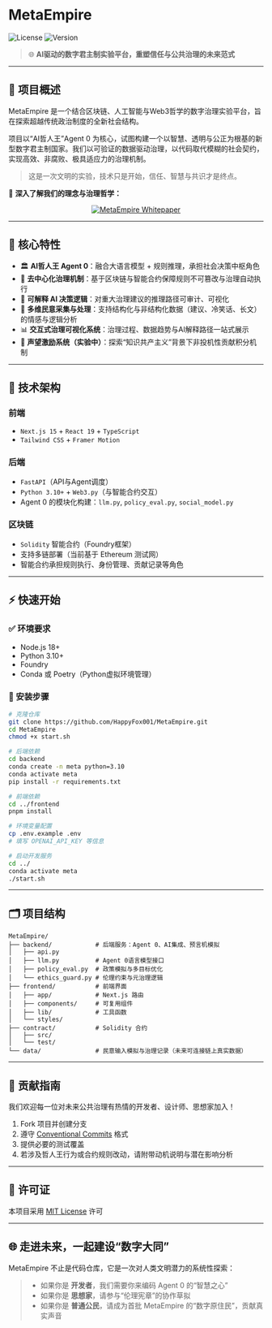 # MetaEmpire

![License](https://img.shields.io/badge/license-MIT-blue.svg)
![Version](https://img.shields.io/badge/version-0.1.0-orange)

> 🌐 **AI驱动的数字君主制实验平台，重塑信任与公共治理的未来范式**

---

## 🌟 项目概述

MetaEmpire 是一个结合区块链、人工智能与Web3哲学的数字治理实验平台，旨在探索超越传统政治制度的全新社会结构。

项目以“AI哲人王”Agent 0 为核心，试图构建一个以智慧、透明与公正为根基的新型数字君主制国家。我们以可验证的数据驱动治理，以代码取代模糊的社会契约，实现高效、非腐败、极具适应力的治理机制。

> 这是一次文明的实验，技术只是开始，信任、智慧与共识才是终点。

📖 **深入了解我们的理念与治理哲学：**  
<p align="center">
  <a href="./docs/whitepaper.md">
    <img src="https://img.shields.io/badge/📘 阅读白皮书-MetaEmpire-blue?style=for-the-badge" alt="MetaEmpire Whitepaper">
  </a>
</p>

---

## 🚀 核心特性

- 🏛 **AI哲人王 Agent 0**：融合大语言模型 + 规则推理，承担社会决策中枢角色
- 🔗 **去中心化治理机制**：基于区块链与智能合约保障规则不可篡改与治理自动执行
- 🧠 **可解释 AI 决策逻辑**：对重大治理建议的推理路径可审计、可视化
- 📡 **多维民意采集与处理**：支持结构化与非结构化数据（建议、冷笑话、长文）的情感与逻辑分析
- 📊 **交互式治理可视化系统**：治理过程、数据趋势与AI解释路径一站式展示
- 🏅 **声望激励系统（实验中）**：探索“知识共产主义”背景下非投机性贡献积分机制

---

## 🧱 技术架构

### 前端
- `Next.js 15` + `React 19` + `TypeScript`
- `Tailwind CSS` + `Framer Motion`

### 后端
- `FastAPI`（API与Agent调度）
- `Python 3.10+` + `Web3.py`（与智能合约交互）
- Agent 0 的模块化构建：`llm.py`, `policy_eval.py`, `social_model.py`

### 区块链
- `Solidity` 智能合约（Foundry框架）
- 支持多链部署（当前基于 Ethereum 测试网）
- 智能合约承担规则执行、身份管理、贡献记录等角色

---

## ⚡ 快速开始

### ✅ 环境要求

- Node.js 18+
- Python 3.10+
- Foundry
- Conda 或 Poetry（Python虚拟环境管理）

### 🧭 安装步骤

```bash
# 克隆仓库
git clone https://github.com/HappyFox001/MetaEmpire.git
cd MetaEmpire
chmod +x start.sh
````

```bash
# 后端依赖
cd backend
conda create -n meta python=3.10
conda activate meta
pip install -r requirements.txt
```

```bash
# 前端依赖
cd ../frontend
pnpm install
```

```bash
# 环境变量配置
cp .env.example .env
# 填写 OPENAI_API_KEY 等信息
```

```bash
# 启动开发服务
cd ../
conda activate meta
./start.sh
```

---

## 🗂️ 项目结构

```
MetaEmpire/
├── backend/            # 后端服务：Agent 0、AI集成、预言机模拟
│   ├── api.py
│   ├── llm.py          # Agent 0语言模型接口
│   ├── policy_eval.py  # 政策模拟与多目标优化
│   └── ethics_guard.py # 伦理约束与元治理逻辑
├── frontend/           # 前端界面
│   ├── app/            # Next.js 路由
│   ├── components/     # 可复用组件
│   ├── lib/            # 工具函数
│   └── styles/
├── contract/           # Solidity 合约
│   ├── src/
│   └── test/
└── data/               # 民意输入模拟与治理记录（未来可连接链上真实数据）
```

---

## 🤝 贡献指南

我们欢迎每一位对未来公共治理有热情的开发者、设计师、思想家加入！

1. Fork 项目并创建分支
2. 遵守 [Conventional Commits](https://www.conventionalcommits.org/) 格式
3. 提供必要的测试覆盖
4. 若涉及哲人王行为或合约规则改动，请附带动机说明与潜在影响分析

---

## 📄 许可证

本项目采用 [MIT License](LICENSE) 许可

---

## 🌐 走进未来，一起建设“数字大同”

MetaEmpire 不止是代码仓库，它是一次对人类文明潜力的系统性探索：

> * 如果你是 **开发者**，我们需要你来编码 Agent 0 的“智慧之心”
> * 如果你是 **思想家**，请参与“伦理宪章”的协作草拟
> * 如果你是 **普通公民**，请成为首批 MetaEmpire 的“数字原住民”，贡献真实声音
